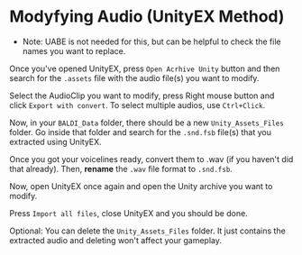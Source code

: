 # Modyfying Audio (UnityEX Method)

- Note: UABE is not needed for this, but can be helpful to check the file names you want to replace.

Once you've opened UnityEX, press `Open Acrhive Unity` button and then search for the `.assets` file with the audio file(s) you want to modify.

Select the AudioClip you want to modify, press Right mouse button and click `Export with convert`. To select multiple audios, use `Ctrl+Click`.

Now, in your `BALDI_Data` folder, there should be a new `Unity_Assets_Files` folder. Go inside that folder and search for the `.snd.fsb` file(s) that you extracted using UnityEX.

Once you got your voicelines ready, convert them to .wav (if you haven't did that already). Then, **rename** the `.wav` file format to `.snd.fsb`.

Now, open UnityEX once again and open the Unity archive you want to modify.

Press `Import all files`, close UnityEX and you should be done.

Optional: You can delete the `Unity_Assets_Files` folder. It just contains the extracted audio and deleting won't affect your gameplay.